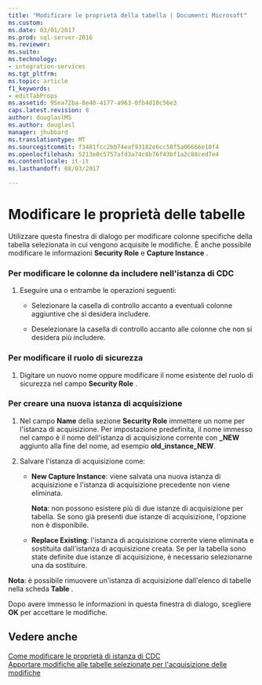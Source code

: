 ```yaml
---
title: "Modificare le proprietà della tabella | Documenti Microsoft"
ms.custom: 
ms.date: 03/01/2017
ms.prod: sql-server-2016
ms.reviewer: 
ms.suite: 
ms.technology:
- integration-services
ms.tgt_pltfrm: 
ms.topic: article
f1_keywords:
- editTabProps
ms.assetid: 95ea72ba-8e40-4177-a963-0fb4d10c56e3
caps.latest.revision: 8
author: douglaslMS
ms.author: douglasl
manager: jhubbard
ms.translationtype: MT
ms.sourcegitcommit: f3481fcc2bb74eaf93182e6cc58f5a06666e10f4
ms.openlocfilehash: 5213e0c5757afd3a74c8b76f43bf1a2c88ced7e4
ms.contentlocale: it-it
ms.lasthandoff: 08/03/2017

---
```

# <a name="edit-the-table-properties"></a>Modificare le proprietà delle tabelle
  Utilizzare questa finestra di dialogo per modificare colonne specifiche della tabella selezionata in cui vengono acquisite le modifiche. È anche possibile modificare le informazioni **Security Role** e **Capture Instance** .  
  
### <a name="to-edit-the-columns-to-include-in-the-cdc-instance"></a>Per modificare le colonne da includere nell'istanza di CDC  
  
1.  Eseguire una o entrambe le operazioni seguenti:  
  
    -   Selezionare la casella di controllo accanto a eventuali colonne aggiuntive che si desidera includere.  
  
    -   Deselezionare la casella di controllo accanto alle colonne che non si desidera più includere.  
  
### <a name="to-edit-the-security-role"></a>Per modificare il ruolo di sicurezza  
  
1.  Digitare un nuovo nome oppure modificare il nome esistente del ruolo di sicurezza nel campo **Security Role** .  
  
### <a name="to-create-a-new-capture-instance"></a>Per creare una nuova istanza di acquisizione  
  
1.  Nel campo **Name** della sezione **Security Role** immettere un nome per l'istanza di acquisizione. Per impostazione predefinita, il nome immesso nel campo è il nome dell'istanza di acquisizione corrente con **_NEW** aggiunto alla fine del nome, ad esempio **old_instance_NEW**.  
  
2.  Salvare l'istanza di acquisizione come:  
  
    -   **New Capture Instance**: viene salvata una nuova istanza di acquisizione e l'istanza di acquisizione precedente non viene eliminata.  
  
         **Nota**: non possono esistere più di due istanze di acquisizione per tabella. Se sono già presenti due istanze di acquisizione, l'opzione non è disponibile.  
  
    -   **Replace Existing**: l'istanza di acquisizione corrente viene eliminata e sostituita dall'istanza di acquisizione creata. Se per la tabella sono state definite due istanze di acquisizione, è necessario selezionarne una da sostituire.  
  
 **Nota**: è possibile rimuovere un'istanza di acquisizione dall'elenco di tabelle nella scheda **Table** .  
  
 Dopo avere immesso le informazioni in questa finestra di dialogo, scegliere **OK** per accettare le modifiche.  
  
## <a name="see-also"></a>Vedere anche  
 [Come modificare le proprietà di istanza di CDC](../../integration-services/change-data-capture/how-to-edit-the-cdc-instance-properties.md)   
 [Apportare modifiche alle tabelle selezionate per l'acquisizione delle modifiche](../../integration-services/change-data-capture/make-changes-to-the-tables-selected-for-capturing-changes.md)  
  
  
